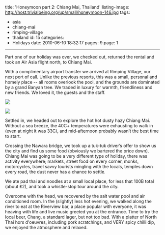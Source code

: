 title: 'Honeymoon part 2: Chiang Mai, Thailand'
listing-image: http://host.trivialbeing.org/up/small/honeymoon-146.jpg
tags:
  - asia
  - chiang-mai
  - rimping-village
  - thailand
id: 15
categories:
  - Holidays
date: 2010-06-10 18:32:17
pages: 9
page: 1
---

Part one of our holiday was over, we checked out, returned the rental and took an Air Asia flight north, to Chiang Mai.

With a complimentary airport transfer we arrived at Rimping Village, our next port of call. Unlike the previous resorts, this was a small, personal and homely place -- all rooms overlook the pool, and the grounds are dominated by a grand Banyan tree. We traded in luxury for warmth, friendliness and new friends. We loved it, the guests and the staff.

[![](http://host.trivialbeing.org/up/small/honeymoon-130.jpg)](http://host.trivialbeing.org/up/honeymoon-130.jpg)

<!--more-->

[![](http://host.trivialbeing.org/up/small/honeymoon-152.jpg)](http://host.trivialbeing.org/up/honeymoon-152.jpg)

Settled in, we headed out to explore the hot hot dusty hazy Chiang Mai. Without a sea breeze, the 40C+ temperatures were exhausting to walk in (even at night it was 33C), and mid-afternoon probably wasn’t the best time to start.

Crossing the Nawara bridge, we took up a tuk-tuk driver’s offer to show us the city and find us some food (obviously we bartered the price down). Chiang Mai was going to be a very different type of holiday, there was activity everywhere; markets, street food on every corner, monks, motorcycles, travel savvy tourists mingling with the locals, temples down every road, the dust never has a chance to settle.

We ate pad thai and noodles at a small local place, for less that 100B total (about £2), and took a whistle-stop tour around the city.

Overcome with the head, we recovered by the salt water pool and air conditioned room. In the (slightly) less hot evening, we walked along the river to eat at the Riverview bar, a place popular with everyone, it was heaving with life and live music greeted you at the entrance. Time to try the local beer, Chang, a standard lager, but not too bad. With a platter of North Thai hors d'oeuvres, including pork scratchings, and VERY spicy chilli dip, we enjoyed the atmosphere and relaxed.
